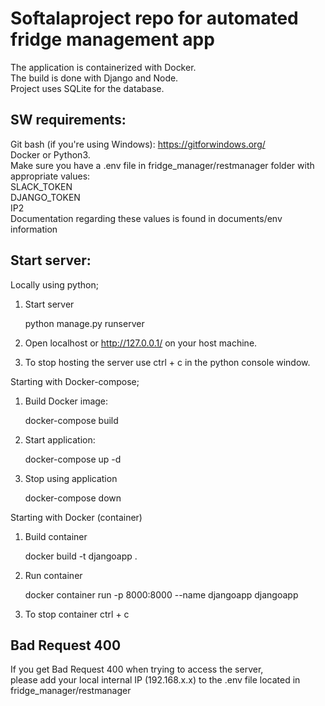 # Softalaproject repo for automated fridge management app
The application is containerized with Docker. <br>
The build is done with Django and Node.<br> 
Project uses SQLite for the database.

## SW requirements:
Git bash (if you're using Windows): https://gitforwindows.org/<br>
Docker or Python3.<br>
Make sure you have a .env file in fridge_manager/restmanager folder with appropriate values:<br>
SLACK_TOKEN<br>
DJANGO_TOKEN<br>
IP2<br>
Documentation regarding these values is found in documents/env information
## Start server:

Locally using python;

1. Start server

	python manage.py runserver

2. Open localhost or http://127.0.0.1/ on your host machine.

3. To stop hosting the server use ctrl + c in the python console window.

Starting with Docker-compose;

1. Build Docker image:

	docker-compose build

2. Start application:

	docker-compose up -d

3. Stop using application

	docker-compose down

Starting with Docker (container)

1. Build container

	docker build -t djangoapp .

2. Run container 

	docker container run -p 8000:8000 --name djangoapp djangoapp

3. To stop container ctrl + c

## Bad Request 400
If you get Bad Request 400 when trying to access the server, <br>
please add your local internal IP (192.168.x.x) to the .env file located in fridge_manager/restmanager